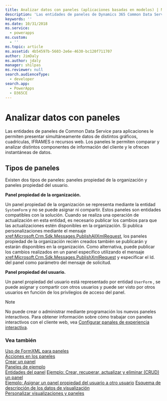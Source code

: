 ```yaml
---
title: Analizar datos con paneles (aplicaciones basadas en modelos) | Microsoft Docs
description: 'Las entidades de paneles de Dynamics 365 Common Data Service para aplicaciones le permiten presentar simultáneamente datos de distintos gráficos, cuadrículas, IFRAMES o recursos web. Los paneles le permiten comparar y analizar distintos componentes de información del cliente y le ofrecen instantáneas de datos.'
keywords: ''
ms.date: 10/31/2018
ms.service:
  - powerapps
ms.custom:
  - ''
ms.topic: article
ms.assetid: 4b54597b-5603-2e6e-4630-bc120f711707
author: JimDaly
ms.author: jdaly
manager: shilpas
ms.reviewer: null
search.audienceType:
  - developer
search.app:
  - PowerApps
  - D365CE
---
```


# <a name="analyze-data-with-dashboards"></a>Analizar datos con paneles

<!-- https://docs.microsoft.com/en-us/dynamics365/customer-engagement/developer/customize-dev/analyze-data-with-dashboards -->

Las entidades de paneles de Common Data Service para aplicaciones le permiten presentar simultáneamente datos de distintos gráficos, cuadrículas, IFRAMES o recursos web. Los paneles le permiten comparar y analizar distintos componentes de información del cliente y le ofrecen instantáneas de datos.  
  
## <a name="types-of-dashboards"></a>Tipos de paneles  
Existen dos tipos de paneles: paneles propiedad de la organización y paneles propiedad del usuario.  
  
**Panel propiedad de la organización.**

Un panel propiedad de la organización se representa mediante la entidad `SystemForm` y no se puede asignar ni compartir. Estos paneles son entidades compatibles con la solución. Cuando se realiza una operación de actualización en esta entidad, es necesario publicar los cambios para que las actualizaciones estén disponibles en la organización. Si publica personalizaciones mediante el mensaje <xref:Microsoft.Crm.Sdk.Messages.PublishAllXmlRequest>, los paneles propiedad de la organización recién creados también se publicarán y estarán disponibles en la organización. Como alternativa, puede publicar los cambios realizados en un panel específico utilizando el mensaje <xref:Microsoft.Crm.Sdk.Messages.PublishXmlRequest> y especificar el Id. del panel como parámetro del mensaje de solicitud.  
  
**Panel propiedad del usuario.**

Un panel propiedad del usuario está representado por entidad `UserForm` , se puede asignar y compartir con otros usuarios y puede ser visto por otros usuarios en función de los privilegios de acceso del panel.  
  
> [!NOTE]
> No puede crear o administrar mediante programación los nuevos paneles interactivos. Para obtener información sobre cómo trabajar con paneles interactivos con el cliente web, vea [Configurar panales de experiencia interactiva](../../maker/model-driven-apps/configure-interactive-experience-dashboards.md). 
  
### <a name="see-also"></a>Vea también  
 [Uso de FormXML para paneles](understand-dashboards-dashboard-components-formxml.md)   
 [Acciones en los paneles](actions-dashboards.md)   
 [Crear un panel](create-dashboard.md)   
 [Paneles de ejemplo](sample-dashboards.md)   
 [Entidades del panel](/dynamics365/customer-engagement/developer/customize-dev/dashboard-entities)   <!-- TODO: Need to find the topic in powerapps repo to link--> [Ejemplo: Crear, recuperar, actualizar y eliminar (CRUD) un panel](/dynamics365/customer-engagement/developer/customize-dev/sample-create-retrieve-update-delete-dashboard) <!-- TODO: Need to find the topic in powerapps repo to link-->  
 [Ejemplo: Asignar un panel propiedad del usuario a otro usuario](/dynamics365/customer-engagement/developer/customize-dev/sample-assign-user-owned-dashboard-another-user)  <!-- TODO: Need to find the topic in powerapps repo to link--> [Esquema de descripción de los datos de visualización](visualization-data-description-schema.md)     
 [Personalizar visualizaciones y paneles](customize-visualizations-dashboards.md)
